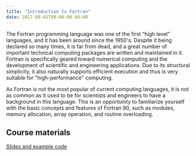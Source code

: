 ```yaml
---
title: "Introduction to Fortran"
date: 2017-08-01T09:00:00-04:00
---
```


The Fortran programming language was one of the first “high level” languages, and it has been around since the 1950's. Despite it being declared so many times, it is far from dead, and a great number of important technical computing packages are written and maintained in it. Fortran is specifically geared toward numerical computing and the development of scientific and engineering applications. Due to its structural simplicity, it also naturally supports efficient execution and thus is very suitable for "high-performance" computing.

As Fortran is not the most popular of current computing languages, it is not as common as it used to be for scientists and engineers to have a background in this language. This is an opportunity to familiarize yourself with the basic concepts and features of Fortran 90, such as modules, memory allocation, array operation, and routine overloading. 

## Course materials

[Slides and example code](../../materials/Fortran.zip)

